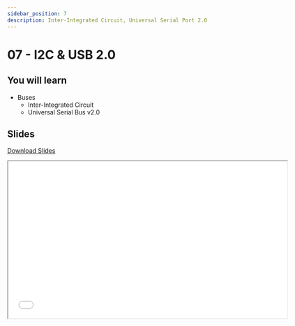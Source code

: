 ```yaml
---
sidebar_position: 7
description: Inter-Integrated Circuit, Universal Serial Port 2.0
---
```


# 07 - I2C & USB 2.0

## You will learn

- Buses
  - Inter-Integrated Circuit
  - Universal Serial Bus v2.0

## Slides

[Download Slides](/slides/07/ma-07.pdf)

<iframe src="/slides/07" width="640" height="360"></iframe>
